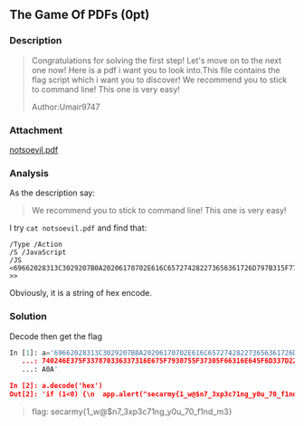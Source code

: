 
## The Game Of PDFs (0pt)
### Description

> Congratulations for solving the first step!
> Let's move on to the next one now! Here is a pdf i want you to look into.This file contains the flag script which i want you to discover!
> We recommend you to stick to command line! This one is very easy!
>
> Author:Umair9747
>

### Attachment

[notsoevil.pdf](https://cdn.jsdelivr.net/gh/TaQini/ctf@master/SARCON-CTF2020/pwn/notsoevil/notsoevil.pdf)

### Analysis

As the description say:

> We recommend you to stick to command line! This one is very easy!

I try `cat notsoevil.pdf` and find that:

```
/Type /Action
/S /JavaScript
/JS <69662028313C3029207B0A20206170702E616C657274282273656361726D797B315F7740246E375F337870336337316E675F7930755F37305F66316E645F6D337D22293B0A7D0A0A>
>>
```

Obviously, it is a string of hex encode.

### Solution

Decode then get the flag

```python
In [1]: a='69662028313C3029207B0A20206170702E616C657274282273656361726D797B315F7
   ...: 740246E375F337870336337316E675F7930755F37305F66316E645F6D337D22293B0A7D0
   ...: A0A'

In [2]: a.decode('hex')
Out[2]: 'if (1<0) {\n  app.alert("secarmy{1_w@$n7_3xp3c71ng_y0u_70_f1nd_m3}");\n}\n\n'
```

> flag: secarmy{1_w@$n7_3xp3c71ng_y0u_70_f1nd_m3}


